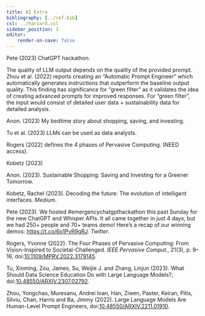 ```yaml
---
title: AI Extra
bibliography: [../ref.bib]
csl: ../harvard.csl
sidebar_position: 3
editor:
    render-on-save: false 
---
```


Pete (2023) ChatGPT hackathon.

The quality of LLM output depends on the quality of the provided prompt. Zhou et al. (2022) reports creating an “Automatic Prompt Engineer” which automatically generates instructions that outperform the baseline output quality. This finding has significance for “green filter” as it validates the idea of creating advanced prompts for improved responses. For “green filter”, the input would consist of detailed user data + sustainability data for detailed analysis.

Anon. (2023) My bedtime story about shopping, saving, and investing.

Tu et al. (2023) LLMs can be used as data analysts.

Rogers (2022) defines the 4 phases of Pervasive Computing. (NEED access).

Kobetz (2023)

Anon. (2023). Sustainable Shopping: Saving and Investing for a Greener Tomorrow.

Kobetz, Rachel (2023). Decoding the future: The evolution of intelligent interfaces. *Medium*.

Pete (2023). We hosted #emergencychatgpthackathon this past Sunday for the new ChatGPT and Whisper APIs. It all came together in just 4 days, but we had 250+ people and 70+ teams demo! Here’s a recap of our winning demos: <span class="nocase">https://t.co/6o1PvR9gRJ</span>. *Twitter*.

Rogers, Yvonne (2022). The Four Phases of Pervasive Computing: From Vision-Inspired to Societal-Challenged. *IEEE Pervasive Comput.*, 21(3), p. 9–16, doi:[10.1109/MPRV.2022.3179145](https://doi.org/10.1109/MPRV.2022.3179145).

Tu, Xinming, Zou, James, Su, Weijie J. and Zhang, Linjun (2023). What Should Data Science Education Do with Large Language Models?, doi:[10.48550/ARXIV.2307.02792](https://doi.org/10.48550/ARXIV.2307.02792).

Zhou, Yongchao, Muresanu, Andrei Ioan, Han, Ziwen, Paster, Keiran, Pitis, Silviu, Chan, Harris and Ba, Jimmy (2022). Large Language Models Are Human-Level Prompt Engineers, doi:[10.48550/ARXIV.2211.01910](https://doi.org/10.48550/ARXIV.2211.01910).
